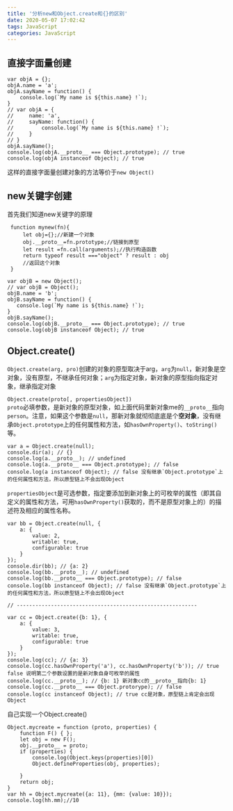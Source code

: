 ```yaml
---
title: '分析new和Object.create和{}的区别'
date: 2020-05-07 17:02:42
tags: JavaScript
categories: JavaScript
---
```


## 直接字面量创建
```
var objA = {};
objA.name = 'a';
objA.sayName = function() {
    console.log(`My name is ${this.name} !`);
}
// var objA = {
//     name: 'a',
//     sayName: function() {
//         console.log(`My name is ${this.name} !`);
//     }
// }
objA.sayName();
console.log(objA.__proto__ === Object.prototype); // true
console.log(objA instanceof Object); // true
```
这样的直接字面量创建对象的方法等价于`new Object()`

## new关键字创建
首先我们知道new关键字的原理
```
 function mynew(fn){
     let obj={};//新建一个对象
     obj.__proto__=fn.prototype;//链接到原型
     let result =fn.call(arguments);//执行构造函数
     return typeof result ==="object" ? result : obj
     //返回这个对象
 }
 ```
 ```
 var objB = new Object();
// var objB = Object();
objB.name = 'b';
objB.sayName = function() {
    console.log(`My name is ${this.name} !`);
}
objB.sayName();
console.log(objB.__proto__ === Object.prototype); // true
console.log(objB instanceof Object); // true

```
## Object.create() 

`Object.create(arg, pro)`创建的对象的原型取决于arg，`arg`为`null`，新对象是空对象，没有原型，不继承任何对象；`arg`为指定对象，新对象的原型指向指定对象，继承指定对象


`Object.create(proto[, propertiesObject])`  
`proto`必填参数，是新对象的原型对象，如上面代码里新对象me的`__proto__`指向`person`。注意，如果这个参数是`null`，那新对象就彻彻底底是个**空对象**，没有继承`Object.prototype`上的任何属性和方法，如`hasOwnProperty()`、`toString()`等。

```
var a = Object.create(null);
console.dir(a); // {}
console.log(a.__proto__); // undefined
console.log(a.__proto__ === Object.prototype); // false
console.log(a instanceof Object); // false 没有继承`Object.prototype`上的任何属性和方法，所以原型链上不会出现Object
```
`propertiesObject`是可选参数，指定要添加到新对象上的可枚举的属性（即其自定义的属性和方法，可用`hasOwnProperty()`获取的，而不是原型对象上的）的描述符及相应的属性名称。
```
var bb = Object.create(null, {
    a: {
        value: 2,
        writable: true,
        configurable: true
    }
});
console.dir(bb); // {a: 2}
console.log(bb.__proto__); // undefined
console.log(bb.__proto__ === Object.prototype); // false
console.log(bb instanceof Object); // false 没有继承`Object.prototype`上的任何属性和方法，所以原型链上不会出现Object

// ----------------------------------------------------------

var cc = Object.create({b: 1}, {
    a: {
        value: 3,
        writable: true,
        configurable: true
    }
});
console.log(cc); // {a: 3}
console.log(cc.hasOwnProperty('a'), cc.hasOwnProperty('b')); // true false 说明第二个参数设置的是新对象自身可枚举的属性
console.log(cc.__proto__); // {b: 1} 新对象cc的__proto__指向{b: 1}
console.log(cc.__proto__ === Object.protorype); // false
console.log(cc instanceof Object); // true cc是对象，原型链上肯定会出现Object
```
自己实现一个Object.create()
```
Object.mycreate = function (proto, properties) {
    function F() { };
    let obj = new F();
    obj.__proto__ = proto;
    if (properties) {
        console.log(Object.keys(properties)[0])
        Object.defineProperties(obj, properties);

    }
    return obj;
}
var hh = Object.mycreate({a: 11}, {mm: {value: 10}});
console.log(hh.mm);//10
```



